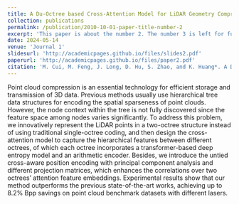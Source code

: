 ```yaml
---
title: A Du-Octree based Cross-Attention Model for LiDAR Geometry Compression
collection: publications
permalink: /publication/2010-10-01-paper-title-number-2
excerpt: 'This paper is about the number 2. The number 3 is left for future work.'
date: 2024-05-14
venue: 'Journal 1'
slidesurl: 'http://academicpages.github.io/files/slides2.pdf'
paperurl: 'http://academicpages.github.io/files/paper2.pdf'
citation: 'M. Cui, M. Feng, J. Long, D. Hu, S. Zhao, and K. Huang*. A Du-Octree based Cross-Attention Model for LiDAR Geometry Compression，2024 IEEE International Conference on Robotics and Automation (ICRA).'
---
```


Point cloud compression is an essential technology for efficient storage and transmission of 3D data. Previous methods usually use hierarchical tree data structures for encoding the spatial sparseness of point clouds. However, the node context within the tree is not fully discovered since the feature space among nodes varies significantly. To address this problem, we innovatively represent the LiDAR points in a two-octree structure instead of using traditional single-octree coding, and then design the cross-attention model to capture the hierarchical features between different octrees, of which each octree incorporates a transformer-based deep entropy model and an arithmetic encoder. Besides, we introduce the untied cross-aware position encoding with principal component analysis and different projection matrices, which enhances the correlations over two octrees’ attention feature embeddings. Experimental results show that our method outperforms the previous state-of-the-art works, achieving up to 8.2% Bpp savings on point cloud benchmark datasets with different lasers.
